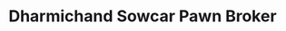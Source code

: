 ---
title: "Dharmichand Sowcar Pawn Broker"
url: /chennai/dharmichand-sowcar-pawn-broker/
shop: Leiher
---